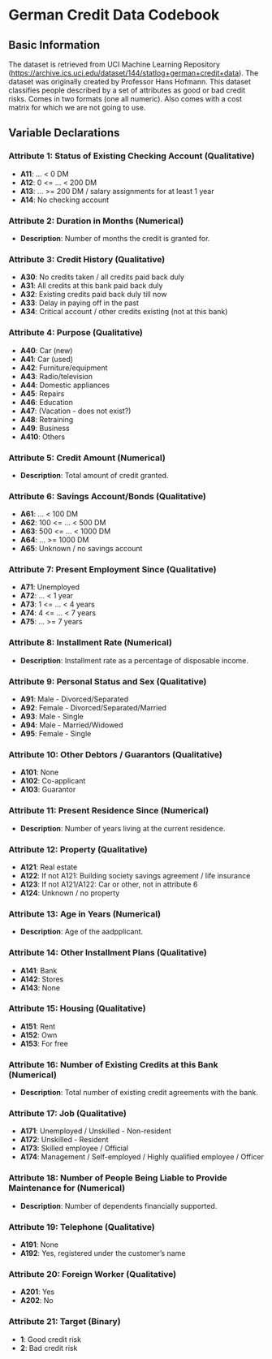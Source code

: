 # German Credit Data Codebook

## Basic Information
The dataset is retrieved from UCI Machine Learning Repository (https://archive.ics.uci.edu/dataset/144/statlog+german+credit+data). The dataset was originally created by Professor Hans Hofmann. This dataset classifies people described by a set of attributes as good or bad credit risks. Comes in two formats (one all numeric). Also comes with a cost matrix for which we are not going to use. 

## Variable Declarations

### Attribute 1: Status of Existing Checking Account (Qualitative)
- **A11**: ... < 0 DM  
- **A12**: 0 <= ... < 200 DM  
- **A13**: ... >= 200 DM / salary assignments for at least 1 year  
- **A14**: No checking account  

### Attribute 2: Duration in Months (Numerical)
- **Description**: Number of months the credit is granted for.

### Attribute 3: Credit History (Qualitative)
- **A30**: No credits taken / all credits paid back duly  
- **A31**: All credits at this bank paid back duly  
- **A32**: Existing credits paid back duly till now  
- **A33**: Delay in paying off in the past  
- **A34**: Critical account / other credits existing (not at this bank)  

### Attribute 4: Purpose (Qualitative)
- **A40**: Car (new)  
- **A41**: Car (used)  
- **A42**: Furniture/equipment  
- **A43**: Radio/television  
- **A44**: Domestic appliances  
- **A45**: Repairs  
- **A46**: Education  
- **A47**: (Vacation - does not exist?)  
- **A48**: Retraining  
- **A49**: Business  
- **A410**: Others  

### Attribute 5: Credit Amount (Numerical)
- **Description**: Total amount of credit granted.

### Attribute 6: Savings Account/Bonds (Qualitative)
- **A61**: ... < 100 DM  
- **A62**: 100 <= ... < 500 DM  
- **A63**: 500 <= ... < 1000 DM  
- **A64**: ... >= 1000 DM  
- **A65**: Unknown / no savings account  

### Attribute 7: Present Employment Since (Qualitative)
- **A71**: Unemployed  
- **A72**: ... < 1 year  
- **A73**: 1 <= ... < 4 years  
- **A74**: 4 <= ... < 7 years  
- **A75**: ... >= 7 years  

### Attribute 8: Installment Rate (Numerical)
- **Description**: Installment rate as a percentage of disposable income.

### Attribute 9: Personal Status and Sex (Qualitative)
- **A91**: Male - Divorced/Separated  
- **A92**: Female - Divorced/Separated/Married  
- **A93**: Male - Single  
- **A94**: Male - Married/Widowed  
- **A95**: Female - Single  

### Attribute 10: Other Debtors / Guarantors (Qualitative)
- **A101**: None  
- **A102**: Co-applicant  
- **A103**: Guarantor  

### Attribute 11: Present Residence Since (Numerical)
- **Description**: Number of years living at the current residence.

### Attribute 12: Property (Qualitative)
- **A121**: Real estate  
- **A122**: If not A121: Building society savings agreement / life insurance  
- **A123**: If not A121/A122: Car or other, not in attribute 6  
- **A124**: Unknown / no property  

### Attribute 13: Age in Years (Numerical)
- **Description**: Age of the aadpplicant.

### Attribute 14: Other Installment Plans (Qualitative)
- **A141**: Bank  
- **A142**: Stores  
- **A143**: None  

### Attribute 15: Housing (Qualitative)
- **A151**: Rent  
- **A152**: Own  
- **A153**: For free  

### Attribute 16: Number of Existing Credits at this Bank (Numerical)
- **Description**: Total number of existing credit agreements with the bank.

### Attribute 17: Job (Qualitative)
- **A171**: Unemployed / Unskilled - Non-resident  
- **A172**: Unskilled - Resident  
- **A173**: Skilled employee / Official  
- **A174**: Management / Self-employed / Highly qualified employee / Officer  

### Attribute 18: Number of People Being Liable to Provide Maintenance for (Numerical)
- **Description**: Number of dependents financially supported.

### Attribute 19: Telephone (Qualitative)
- **A191**: None  
- **A192**: Yes, registered under the customer’s name  

### Attribute 20: Foreign Worker (Qualitative)
- **A201**: Yes  
- **A202**: No  

### Attribute 21: Target (Binary)
- **1**: Good credit risk  
- **2**: Bad credit risk  